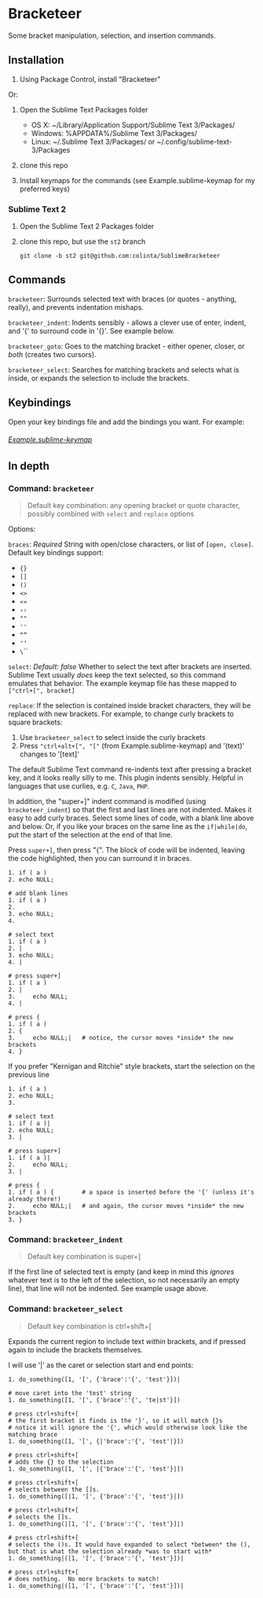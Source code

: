 Bracketeer
==========

Some bracket manipulation, selection, and insertion commands.

Installation
------------

1. Using Package Control, install "Bracketeer"

Or:

1. Open the Sublime Text Packages folder
    - OS X: ~/Library/Application Support/Sublime Text 3/Packages/
    - Windows: %APPDATA%/Sublime Text 3/Packages/
    - Linux: ~/.Sublime Text 3/Packages/ or ~/.config/sublime-text-3/Packages

2. clone this repo
3. Install keymaps for the commands (see Example.sublime-keymap for my preferred keys)

### Sublime Text 2

1. Open the Sublime Text 2 Packages folder
2. clone this repo, but use the `st2` branch

       git clone -b st2 git@github.com:colinta/SublimeBracketeer

Commands
--------

`bracketeer`: Surrounds selected text with braces (or quotes - anything, really), and prevents indentation mishaps.

`bracketeer_indent`: Indents sensibly - allows a clever use of enter, indent, and '{' to surround code in '{}'.  See example below.

`bracketeer_goto`: Goes to the matching bracket - either opener, closer, or *both* (creates two cursors).

`bracketeer_select`: Searches for matching brackets and selects what is inside, or expands the selection to include the brackets.

Keybindings
-----------

Open your key bindings file and add the bindings you want.  For example:

###### [Example.sublime-keymap](https://github.com/colinta/SublimeBracketeer/blob/master/Example.sublime-keymap)

In depth
--------

### Command: `bracketeer`

> Default key combination: any opening bracket or quote character, possibly combined with `select` and `replace` options

Options:

`braces`: *Required* String with open/close characters, or list of `[open, close]`.  Default key bindings support:

* `{}`
* `[]`
* `()`
* `<>`
* `«»`
* `‹›`
* `""`
* `''`
* `“”`
* `‘’`
* `\`\``

`select`: *Default: false* Whether to select the text after brackets are inserted.  Sublime Text usually *does* keep the text selected, so this command emulates that behavior.  The example keymap file has these mapped to `["ctrl+[", bracket]`

`replace`: If the selection is contained inside bracket characters, they will be replaced with new brackets.  For example, to change curly brackets to square brackets:

1. Use `bracketeer_select` to select inside the curly brackets
2. Press `"ctrl+alt+[", "["` (from Example.sublime-keymap) and '(text)' changes to '[text]'

The default Sublime Text command re-indents text after pressing a bracket key, and it looks really silly to me.  This plugin indents sensibly.  Helpful in languages that use curlies, e.g. `C`, `Java`, `PHP`.

In addition, the "super+]" indent command is modified (using `bracketeer_indent`) so that the first and last lines are not indented.  Makes it easy to add curly braces.  Select some lines of code, with a blank line above and below.  Or, if you like your braces on the same line as the `if|while|do`, put the start of the selection at the end of that line.

Press `super+]`, then press "{".  The block of code will be indented, leaving the code highlighted, then you can surround it in braces.

    1. if ( a )
    2. echo NULL;

    # add blank lines
    1. if ( a )
    2.
    3. echo NULL;
    4.

    # select text
    1. if ( a )
    2. |
    3. echo NULL;
    4. |

    # press super+]
    1. if ( a )
    2. |
    3.     echo NULL;
    4. |

    # press {
    1. if ( a )
    2. {
    3.     echo NULL;|   # notice, the cursor moves *inside* the new brackets
    4. }

If you prefer "Kernigan and Ritchie" style brackets, start the selection on the previous line

    1. if ( a )
    2. echo NULL;
    3.

    # select text
    1. if ( a )|
    2. echo NULL;
    3. |

    # press super+]
    1. if ( a )|
    2.     echo NULL;
    3. |

    # press {
    1. if ( a ) {        # a space is inserted before the '{' (unless it's already there!)
    2.     echo NULL;|   # and again, the cursor moves *inside* the new brackets
    3. }

### Command: `bracketeer_indent`

> Default key combination is super+]

If the first line of selected text is empty (and keep in mind this *ignores* whatever text is to the left of the selection, so not necessarily an empty line), that line will not be indented.  See example usage above.


### Command: `bracketeer_select`

> Default key combination is ctrl+shift+[

Expands the current region to include text *within* brackets, and if pressed again to include the brackets themselves.

I will use '|' as the caret or selection start and end points:

    1. do_something([1, '[', {'brace':'{', 'test'}])|

    # move caret into the 'test' string
    1. do_something([1, '[', {'brace':'{', 'te|st'}])

    # press ctrl+shift+[
    # the first bracket it finds is the '}', so it will match {}s
    # notice it will ignore the '{', which would otherwise look like the matching brace
    1. do_something([1, '[', {|'brace':'{', 'test'|}])

    # press ctrl+shift+[
    # adds the {} to the selection
    1. do_something([1, '[', |{'brace':'{', 'test'}|])

    # press ctrl+shift+[
    # selects between the []s.
    1. do_something([|1, '[', {'brace':'{', 'test'}|])

    # press ctrl+shift+[
    # selects the []s.
    1. do_something(|[1, '[', {'brace':'{', 'test'}]|)

    # press ctrl+shift+[
    # selects the ()s. It would have expanded to select *between* the (), but that is what the selection already *was to start with*
    1. do_something|([1, '[', {'brace':'{', 'test'}])|

    # press ctrl+shift+[
    # does nothing.  No more brackets to match!
    1. do_something|([1, '[', {'brace':'{', 'test'}])|

